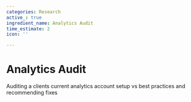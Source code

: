 ```yaml
---
categories: Research
active_: true
ingredient_name: Analytics Audit
time_estimate: 2
icon: ''

---
```

# Analytics Audit

Auditing a clients current analytics account setup vs best practices and recommending fixes